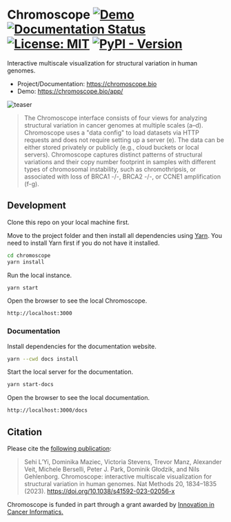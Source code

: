 # Chromoscope [![Demo](https://img.shields.io/badge/demo-🧬-5CB6EA.svg)](https://chromoscope.bio/app) [![Documentation Status](https://img.shields.io/badge/documentation-📖-5CB6EA.svg)](https://chromoscope.bio) [![License: MIT](https://img.shields.io/badge/License-MIT-5CB6EA.svg)](https://opensource.org/licenses/MIT) [![PyPI - Version](https://img.shields.io/pypi/v/chromoscope.svg)](https://pypi.org/project/chromoscope)

Interactive multiscale visualization for structural variation in human genomes.

- Project/Documentation: https://chromoscope.bio
- Demo: https://chromoscope.bio/app/

![teaser](https://chromoscope.bio/assets/images/teaser-35e018558eb73828a391cc03d8157521.png)

> The Chromoscope interface consists of four views for analyzing structural variation in cancer genomes at multiple scales (a–d). Chromoscope uses a "data config" to load datasets via HTTP requests and does not require setting up a server (e). The data can be either stored privately or publicly (e.g., cloud buckets or local servers). Chromoscope captures distinct patterns of structural variations and their copy number footprint in samples with different types of chromosomal instability, such as chromothripsis, or associated with loss of BRCA1 -/-, BRCA2 -/-, or CCNE1 amplification (f-g).

## Development

Clone this repo on your local machine first.

Move to the project folder and then install all dependencies using [Yarn](https://yarnpkg.com/). You need to install Yarn first if you do not have it installed.

```sh
cd chromoscope
yarn install
```

Run the local instance.

```sh
yarn start
```

Open the browser to see the local Chromoscope.

```sh
http://localhost:3000
```

### Documentation

Install dependencies for the documentation website.

```sh
yarn --cwd docs install
```

Start the local server for the documentation.

```sh
yarn start-docs
```

Open the browser to see the local documentation.

```sh
http://localhost:3000/docs
```

## Citation

Please cite the [following publication](10.31219/osf.io/pyqrx):
> Sehi L’Yi, Dominika Maziec, Victoria Stevens, Trevor Manz, Alexander Veit, Michele Berselli, Peter J. Park, Dominik Głodzik, and Nils Gehlenborg. Chromoscope: interactive multiscale visualization for structural variation in human genomes. Nat Methods 20, 1834–1835 (2023). https://doi.org/10.1038/s41592-023-02056-x

Chromoscope is funded in part through a grant awarded by [Innovation in Cancer Informatics.](https://www.the-ici-fund.org/)
> 
